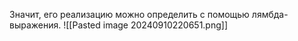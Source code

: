 Значит, его реализацию можно определить с помощью лямбда-выражения.
![[Pasted image 20240910220651.png]]